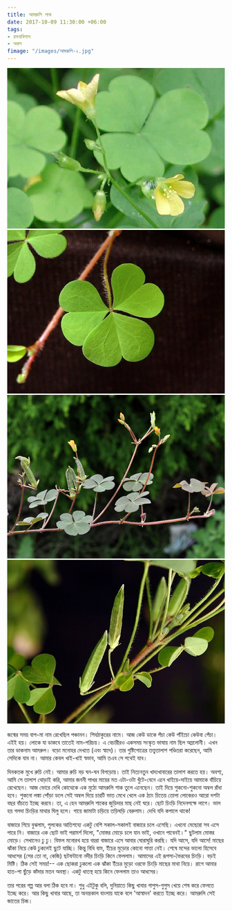 ```yaml
---
title: আমরুলি শাক
date: 2017-10-09 11:30:00 +06:00
tags:
- রসনাবিলাস
- অম্বল
fimage: "/images/আমরুলি-২.jpg"
---
```

<div class="row">
    <div class="offset-md-2 col-md-8">
        <div class="row">
            <a href="/images/আমরুলি-১.jpg" data-toggle="lightbox" data-title="সপুষ্প আমরুলি" data-footer="ফুল্ল অম্ললোনী। বৈজ্ঞানিক নাম <i>Oxalis corniculata<i>।" data-gallery="আমরুলি" class="col-sm-4">
                <img src="/images/আমরুলি-১.jpg" class="img-fluid">
            </a>
            <a href="/images/আমরুলি-২.jpg" data-toggle="lightbox" data-title="আমরুলির পাতা" data-footer="আমরুলির পাতা। এই পাতা আর কচি ডগাটুকুই খেতে সবচেয়ে ভাল। ছোটবেলায় মুঠো-মুঠো কচি আমরুলি তুলে নিয়ে ধুলোমাটিসুদ্ধোই ছাগলের মত চিবোতাম।" data-gallery="আমরুলি" class="col-sm-4">
                <img src="/images/আমরুলি-২.jpg" class="img-fluid">
            </a>
        </div>
        <div class="row">
            <a href="/images/আমরুলি-৩.jpg" data-toggle="lightbox" data-title="আমরুলির ফল" data-footer="ফলগুলো দেখতে ক্ষুদরকায় ঢেঁড়ষের মত। তিতকুটে স্বাদ। এই ফল বেছে ফেলে না দিলে অম্বল তেতো হয়ে যাবে। ফলঅলা শাক না আনাই বরং ভাল। ওদের বংশবৃদ্ধির জন্য ক্ষমাঘেন্না করে দেয়া উচিত।" data-gallery="আমরুলি" class="col-sm-4">
                <img src="/images/আমরুলি-৩.jpg" class="img-fluid">
            </a>
            <a href="/images/আমরুলি-৪.jpg" data-toggle="lightbox" data-title="(আবারও) আমরুলির ফল" ddata-footer="আবার ফল। বড়ই পাজি বস্তু। তাই দুবার করে চিনিয়ে দিলাম।" ata-gallery="আমরুলি" class="col-sm-4">
                <img src="/images/আমরুলি-৪.jpg" class="img-fluid">
            </a>
        </div>
    </div>
</div>

জন্মের সময় বাপ-মা নাম রেখেছিল পঞ্চানন। শিবঠাকুরের নামে। আজ কেউ ডাকে পঁচা কেউ পাঁইচো কেউবা পেঁচা। এইই হয়। লোকে যা ডাকবে তাতেই নাম-পরিচয়। এ বেচারীরও একসময় সংস্কৃত ভাষায় নাম ছিল অম্ললোনী। এখন তার ডাকনাম আমরুল। বড়ো মনোহর দেখতে (এবং স্বাদে)। তার গুষ্টিগোত্রের তত্ত্বতালাশ পণ্ডিতরা করেছেন, আমি সেদিকে যাব না। আমার কেবল খাই-খাই স্বভাব, আমি তএব সে পথেই যাব।

দিনকতক মুখে রুচি নেই। আমার রুচি বড় ঘন-ঘন বিগড়োয়। তাই নিত্যনতুন খাদ্যখাবারের তালাশ করতে হয়। অবশ্য, আমি সে তালাশ থোড়াই করি, আমার জননী পাখর মায়ের মত এটা-ওটা খুঁটে-বেনে এনে খাইয়ে-দাইয়ে আমাকে বাঁচিয়ে রেখেছেন। আজ ভোরে দেখি কোত্থেকে এক মুঠো আমরুলি শাক তুলে এনেছেন। তাই দিয়ে শুকনো-শুকনো অম্বল রাঁধা হবে। শুকনো লঙ্কা পোঁড়া ডলে সেই অম্বল দিয়ে চারটি ভাত মেখে খেলে এক ঠ্যাং চিতেয় তোলা লোকেরও আরো দশটা বছর বাঁচতে ইচ্ছে করবে। তা, এ হেন আমরুলি শাকের জুড়িদার মাছ নেই ঘরে। ছোট চিংড়ি নিদেনপক্ষে লাগে। ভাল হয় গলদা চিংড়ির মাথার ঘিলু হলে। গায়ে জামাটা চড়িয়ে তড়িঘড়ি বেরুলাম। দেখি যদি কপালে থাকে!

বাজারে গিয়ে বুঝলাম, পুলকের আতিশয্যে একটু বেশি সকাল-সকালই বাজারে চলে এসেছি। এখনো মেছোরা সব এসে পারে নি। বাজারে এক ছোট ভাই পরামর্শ দিলো, "মোস্তর মোড়ে চলে যান ভাই, ওখানে পাবেনই।" ছুটলাম মোস্তর মোড়ে। সেখানেও ঢু ঢু। বিফল মনোরথ হয়ে বয়রা বাজারে এসে আবার ঘোরাঘুরি করছি। যদি আসে, যদি আসে! মাছের ঝাঁকা নিয়ে কেউ ঢুকলেই ছুটে যাচ্ছি। কিন্তু বিধি বাম, ইঁচের মুড়োর কোনো পাত্তা নেই। শেষে মন্দের ভালো হিসেবে আধসের (সের তো না, কেজি) ছটফটানো নদীর চিংড়ি কিনে ফেললাম। আমাদের এই রূপসা-ভৈরবের চিংড়ি। বড়ই মিষ্টি। ঠিক সেই সময়!-- এক ছোকরা ঢুকলো এক ঝাঁকা ইঁচের মুড়ো ওরফে চিংড়ি মাছের মাথা নিয়ে। রাগে আমার হাত-পা ছুঁড়ে কাঁদার মতন অবস্থা। একটু ধাতস্থ হয়ে কিনে ফেললাম তাও আধসের। 

তার পরের গল্প আর বলা ঠিক হবে না। শুধু এইটুকু বলি, দুনিয়াতে কিছু খাবার গাপুস-গুপুস খেয়ে শেষ করে ফেলতে ইচ্ছে করে। আর কিছু খাবার আছে, তা অনন্তকাল বাংলায় যাকে বলে 'আস্বাদন' করতে ইচ্ছে করে।  আমরুলি সেই জাতের চিজ।